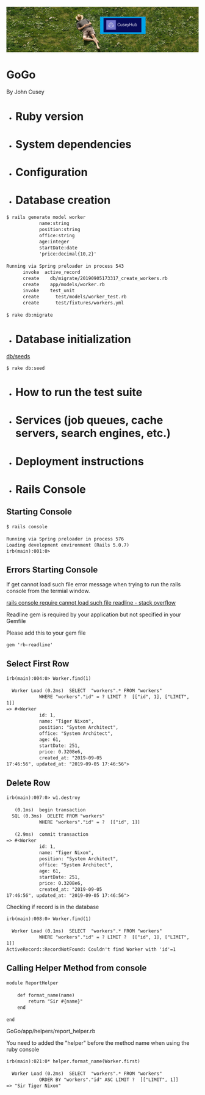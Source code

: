 ![CuseyHub](https://github.com/cusey/ImageForWiki/blob/master/Logos/CuseyHub_Banner_Small.jpg)

# GoGo
By John Cusey


* # Ruby version

* #  System dependencies

* #  Configuration

* #  Database creation

```
$ rails generate model worker 
            name:string 
            position:string 
            office:string 
            age:integer 
            startDate:date 
            'price:decimal{10,2}'

Running via Spring preloader in process 543
      invoke  active_record
      create    db/migrate/20190905173317_create_workers.rb
      create    app/models/worker.rb
      invoke    test_unit
      create      test/models/worker_test.rb
      create      test/fixtures/workers.yml
      
$ rake db:migrate
```

*  # Database initialization

[db/seeds](https://github.com/cusey/GoGo/blob/master/db/seeds.rb)

```
$ rake db:seed
```


*  # How to run the test suite

* # Services (job queues, cache servers, search engines, etc.)

*  # Deployment instructions

*  # Rails Console 

## Starting Console

```
$ rails console

Running via Spring preloader in process 576
Loading development environment (Rails 5.0.7)
irb(main):001:0>
```

## Errors Starting Console

If get cannot load such file error message when trying to run the rails console from the termial window.  

[rails console require cannot load such file readline - stack overflow](https://stackoverflow.com/questions/34875379/rails-console-require-cannot-load-such-file-readline/34876928)     

Readline gem is required by your application but not specified in your Gemfile

Please add this to your gem file

```
gem 'rb-readline' 
```

## Select First Row
```
irb(main):004:0> Worker.find(1)

  Worker Load (0.2ms)  SELECT  "workers".* FROM "workers" 
            WHERE "workers"."id" = ? LIMIT ?  [["id", 1], ["LIMIT", 1]]
=> #<Worker 
            id: 1, 
            name: "Tiger Nixon", 
            position: "System Architect", 
            office: "System Architect", 
            age: 61, 
            startDate: 251, 
            price: 0.3208e6, 
            created_at: "2019-09-05
17:46:56", updated_at: "2019-09-05 17:46:56">
```

## Delete Row

```
irb(main):007:0> w1.destroy

   (0.1ms)  begin transaction
  SQL (0.3ms)  DELETE FROM "workers" 
            WHERE "workers"."id" = ?  [["id", 1]]
            
   (2.9ms)  commit transaction
=> #<Worker 
            id: 1, 
            name: "Tiger Nixon", 
            position: "System Architect", 
            office: "System Architect", 
            age: 61, 
            startDate: 251, 
            price: 0.3208e6, 
            created_at: "2019-09-05
17:46:56", updated_at: "2019-09-05 17:46:56">
```
Checking if record is in the database

```
irb(main):008:0> Worker.find(1)

  Worker Load (0.1ms)  SELECT  "workers".* FROM "workers" 
            WHERE "workers"."id" = ? LIMIT ?  [["id", 1], ["LIMIT", 1]]
ActiveRecord::RecordNotFound: Couldn't find Worker with 'id'=1
```

## Calling Helper Method from console 

```
module ReportHelper
    
    def format_name(name)
        return "Sir #{name}"
    end 
    
end
```
GoGo/app/helpers/report_helper.rb

You need to added the "helper" before the method name when using the ruby console    

```
irb(main):021:0* helper.format_name(Worker.first)

  Worker Load (0.2ms)  SELECT  "workers".* FROM "workers" 
            ORDER BY "workers"."id" ASC LIMIT ?  [["LIMIT", 1]]
=> "Sir Tiger Nixon"
```

